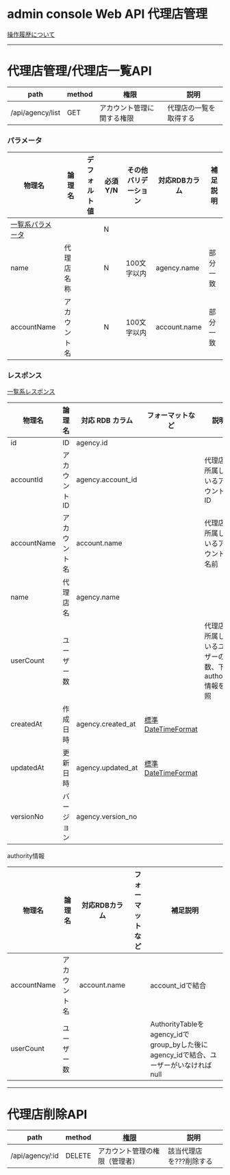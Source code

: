 # admin console Web API 代理店管理

[操作履歴について](./README.md#操作履歴について)

-----

# 代理店管理/代理店一覧API

| path | method | 権限 | 説明 |
| ---- | ------ | --- | --- |
| /api/agency/list | GET | アカウント管理に関する権限 | 代理店の一覧を取得する |

### パラメータ

| 物理名 | 論理名 | デフォルト値 | 必須Y/N | その他バリデーション | 対応RDBカラム | 補足説明 |
| ------ | ------ | --------- | ------- | ----------------- | ------------ | ------- |
| [一覧系パラメータ](README.md#一覧系パラメータ) | | | N | | | |
| name | 代理店名称 | | N | 100文字以内 | agency.name | 部分一致 |
| accountName | アカウント名 | | N | 100文字以内 | account.name | 部分一致 |

### レスポンス

[一覧系レスポンス](README.md#一覧系レスポンス)

| 物理名 | 論理名 | 対応 RDB カラム | フォーマットなど | 説明 |
| ----- | ----- | -------------- | -------------- | --- |
| id | ID | agency.id | | |
| accountId | アカウントID | agency.account_id |  | 代理店の所属しているアカウントのID |
| accountName | アカウント名 | account.name |  | 代理店の所属しているアカウントの名前 |
| name | 代理店名 | agency.name |  |  |
| userCount | ユーザー数 |  |  | 代理店に所属しているユーザーの数、下記authority情報を参照 |
| createdAt | 作成日時 | agency.created_at | [標準DateTimeFormat](README.md#apiで利用するフォーマット) | |
| updatedAt | 更新日時 | agency.updated_at | [標準DateTimeFormat](README.md#apiで利用するフォーマット) | |
| versionNo | バージョン | agency.version_no | | |

authority情報

| 物理名 | 論理名 | 対応RDBカラム | フォーマットなど | 補足説明 |
| ------ | ----- | ----------- | ----------- | ------- |
| accountName | アカウント名 | account.name | | account_idで結合 |
| userCount | ユーザー数 |  | | AuthorityTableをagency_idでgroup_byした後にagency_idで結合、ユーザーがいなければnull |

-----

# 代理店削除API

| path | method | [権限](README.md#apiでの権限チェック) | 説明 |
| ---- | ------ | --- | --- |
| /api/agency/:id | DELETE | アカウント管理の権限（管理者）| 該当代理店を???削除する |
